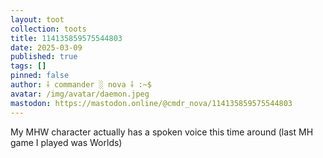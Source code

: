 ```yaml
---
layout: toot
collection: toots
title: 114135859575544803
date: 2025-03-09
published: true
tags: []
pinned: false
author: ⸸ commander ░ nova ⸸ :~$
avatar: /img/avatar/daemon.jpeg
mastodon: https://mastodon.online/@cmdr_nova/114135859575544803
---
```


My MHW character actually has a spoken voice this time around (last MH game I played was Worlds)

